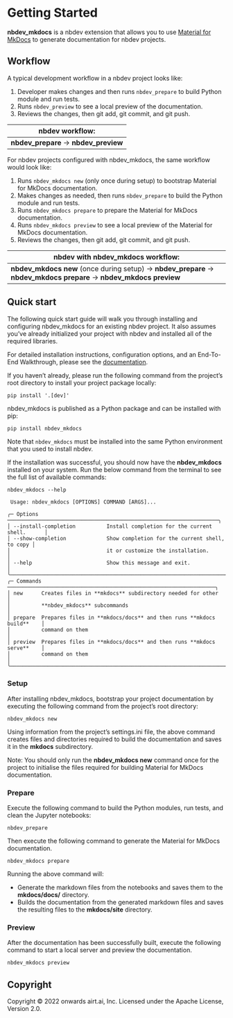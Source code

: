 Getting Started
================

<!-- WARNING: THIS FILE WAS AUTOGENERATED! DO NOT EDIT! -->

**nbdev_mkdocs** is a nbdev extension that allows you to use [Material
for MkDocs](https://squidfunk.github.io/mkdocs-material/) to generate
documentation for nbdev projects.

## Workflow

A typical development workflow in a nbdev project looks like:

1.  Developer makes changes and then runs `nbdev_prepare` to build
    Python module and run tests.
2.  Runs `nbdev_preview` to see a local preview of the documentation.
3.  Reviews the changes, then git add, git commit, and git push.

| nbdev workflow:                       |
|---------------------------------------|
| **nbdev_prepare** → **nbdev_preview** |

For nbdev projects configured with nbdev_mkdocs, the same workflow would
look like:

1.  Runs `nbdev_mkdocs new` (only once during setup) to bootstrap
    Material for MkDocs documentation.
2.  Makes changes as needed, then runs `nbdev_prepare` to build the
    Python module and run tests.
3.  Runs `nbdev_mkdocs prepare` to prepare the Material for MkDocs
    documentation.
4.  Runs `nbdev_mkdocs preview` to see a local preview of the Material
    for MkDocs documentation.
5.  Reviews the changes, then git add, git commit, and git push.

| nbdev with nbdev_mkdocs workflow:                                                                                  |
|--------------------------------------------------------------------------------------------------------------------|
| **nbdev_mkdocs new** (once during setup) → **nbdev_prepare** → **nbdev_mkdocs prepare** → **nbdev_mkdocs preview** |

## Quick start

The following quick start guide will walk you through installing and
configuring nbdev_mkdocs for an existing nbdev project. It also assumes
you’ve already initialized your project with nbdev and installed all of
the required libraries.

For detailed installation instructions, configuration options, and an
End-To-End Walkthrough, please see the
[documentation](https://nbdev-mkdocs.airt.ai/guides/Guide_01_End_To_End_Walkthrough/).

If you haven’t already, please run the following command from the
project’s root directory to install your project package locally:

``` shell
pip install '.[dev]'
```

nbdev_mkdocs is published as a Python package and can be installed with
pip:

``` shell
pip install nbdev_mkdocs
```

Note that `nbdev_mkdocs` must be installed into the same Python
environment that you used to install nbdev.

If the installation was successful, you should now have the
**nbdev_mkdocs** installed on your system. Run the below command from
the terminal to see the full list of available commands:

``` shell
nbdev_mkdocs --help
```

                                                                                    
     Usage: nbdev_mkdocs [OPTIONS] COMMAND [ARGS]...                                
                                                                                    
    ╭─ Options ────────────────────────────────────────────────────────────────────╮
    │ --install-completion          Install completion for the current shell.      │
    │ --show-completion             Show completion for the current shell, to copy │
    │                               it or customize the installation.              │
    │ --help                        Show this message and exit.                    │
    ╰──────────────────────────────────────────────────────────────────────────────╯
    ╭─ Commands ───────────────────────────────────────────────────────────────────╮
    │ new      Creates files in **mkdocs** subdirectory needed for other           │
    │          **nbdev_mkdocs** subcommands                                        │
    │ prepare  Prepares files in **mkdocs/docs** and then runs **mkdocs build**    │
    │          command on them                                                     │
    │ preview  Prepares files in **mkdocs/docs** and then runs **mkdocs serve**    │
    │          command on them                                                     │
    ╰──────────────────────────────────────────────────────────────────────────────╯

### Setup

After installing nbdev_mkdocs, bootstrap your project documentation by
executing the following command from the project’s root directory:

``` shell
nbdev_mkdocs new
```

Using information from the project’s settings.ini file, the above
command creates files and directories required to build the
documentation and saves it in the **mkdocs** subdirectory.

Note: You should only run the **nbdev_mkdocs new** command once for the
project to initialise the files required for building Material for
MkDocs documentation.

### Prepare

Execute the following command to build the Python modules, run tests,
and clean the Jupyter notebooks:

``` shell
nbdev_prepare
```

Then execute the following command to generate the Material for MkDocs
documentation.

``` shell
nbdev_mkdocs prepare
```

Running the above command will:

- Generate the markdown files from the notebooks and saves them to the
  **mkdocs/docs/** directory.
- Builds the documentation from the generated markdown files and saves
  the resulting files to the **mkdocs/site** directory.

### Preview

After the documentation has been successfully built, execute the
following command to start a local server and preview the documentation.

``` python
nbdev_mkdocs preview
```

## Copyright

Copyright © 2022 onwards airt.ai, Inc. Licensed under the Apache
License, Version 2.0.
